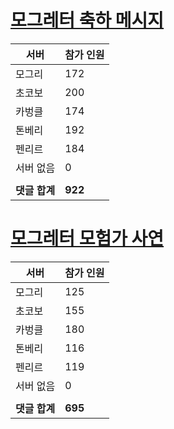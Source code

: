 # [모그레터 축하 메시지](./Event250701_v7_2_10th_moogleletter0.md)

|서버|참가 인원|
|-|-|
|모그리|172|
|초코보|200|
|카벙클|174|
|톤베리|192|
|펜리르|184|
|서버 없음|0|
|||
|**댓글 합계**|**922**|


# [모그레터 모험가 사연](./Event250701_v7_2_10th_moogleletter1.md)

|서버|참가 인원|
|-|-|
|모그리|125|
|초코보|155|
|카벙클|180|
|톤베리|116|
|펜리르|119|
|서버 없음|0|
|||
|**댓글 합계**|**695**|


